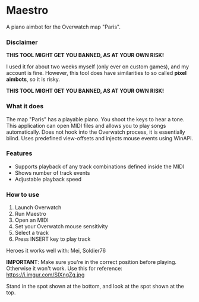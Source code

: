 # Maestro
A piano aimbot for the Overwatch map "Paris".

### Disclaimer
**THIS TOOL MIGHT GET YOU BANNED, AS AT YOUR OWN RISK!**

I used it for about two weeks myself (only ever on custom games), and my account is fine.
However, this tool does have similarities to so called **pixel aimbots**, so it is risky.

**THIS TOOL MIGHT GET YOU BANNED, AS AT YOUR OWN RISK!**



### What it does
The map "Paris" has a playable piano. You shoot the keys to hear a tone.
This application can open MIDI files and allows you to play songs automatically. 
Does not hook into the Overwatch process, it is essentially blind.
Uses predefined view-offsets and injects mouse events using WinAPI.

### Features
- Supports playback of any track combinations defined inside the MIDI
- Shows number of track events
- Adjustable playback speed

### How to use
1. Launch Overwatch
2. Run Maestro
3. Open an MIDI
4. Set your Overwatch mouse sensitivity 
5. Select a track
6. Press INSERT key to play track

Heroes it works well with: Mei, Soldier76

**IMPORTANT**: Make sure you're in the correct position before playing. Otherwise it won't work.
Use this for reference: https://i.imgur.com/SIXngZg.jpg

Stand in the spot shown at the bottom, and look at the spot shown at the top.


